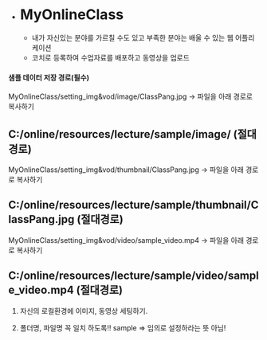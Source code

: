 * # MyOnlineClass

  * 내가 자신있는 분야를 가르칠 수도 있고 부족한 분야는 배울 수 있는 웹 어플리케이션 
  * 코치로 등록하여 수업자료를 배포하고 동영상을 업로드



#### 샘플 데이터 저장 경로(필수)

MyOnlineClass/setting_img&vod/image/ClassPang.jpg  -> 파일을 아래 경로로 복사하기

C:/online/resources/lecture/sample/image/   (절대경로)
---


MyOnlineClass/setting_img&vod/thumbnail/ClassPang.jpg -> 파일을 아래 경로로 복사하기

C:/online/resources/lecture/sample/thumbnail/ClassPang.jpg (절대경로) 
---


MyOnlineClass/setting_img&vod/video/sample_video.mp4  -> 파일을 아래 경로로 복사하기

C:/online/resources/lecture/sample/video/sample_video.mp4 (절대경로)
---


1. 자신의 로컬환경에 이미지, 동영상 세팅하기.


2. 폴더명, 파일명 꼭 일치 하도록!! sample => 임의로 설정하라는 뜻 아님!
